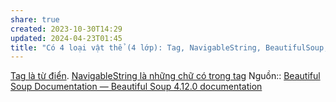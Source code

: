 ```yaml
---
share: true
created: 2023-10-30T14:29
updated: 2024-04-23T01:45
title: "Có 4 loại vật thể (4 lớp): Tag, NavigableString, BeautifulSoup, và Comment"
---
```


[Tag là từ điển](./Tag%20l%C3%A0%20t%E1%BB%AB%20%C4%91i%E1%BB%83n.md). [NavigableString là những chữ có trong tag](./NavigableString%20l%C3%A0%20nh%E1%BB%AFng%20ch%E1%BB%AF%20c%C3%B3%20trong%20tag.md)
Nguồn:: [Beautiful Soup Documentation — Beautiful Soup 4.12.0 documentation](https://www.crummy.com/software/BeautifulSoup/bs4/doc/#kinds-of-objects)
